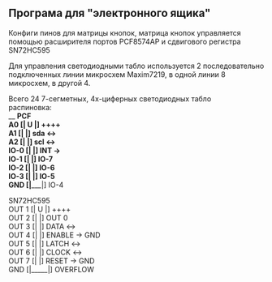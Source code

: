 ## Програма для "электронного ящика" ##
Конфиги пинов для матрицы кнопок, матрица кнопок управляется помощью
расширителя портов PCF8574AP и сдвигового регистра SN72HC595

Для управления светодиодными табло используется 2 последовательно подключенных линии
микросхем Maxim7219, в одной линии 8 микросхем, в другой 4.

Всего 24 7-сегметных, 4х-циферных светодиодных табло  
распиновка:  
__ __PCF  
A0    [|  U  |] ++++  
A1    [|     |] sda <->  
A2    [|     |] scl <->  
IO-0  [|     |] INT ->  
IO-1  [|     |] IO-7  
IO-2  [|     |] IO-6  
IO-3  [|     |] IO-5  
GND   [|_____|] IO-4  

SN72HC595  
OUT 1  [|  U  |] ++++  
OUT 2  [|     |] OUT 0  
OUT 3  [|     |] DATA <->  
OUT 4  [|     |] ENABLE -> GND  
OUT 5  [|     |] LATCH <->  
OUT 6  [|     |] CLOCK <->  
OUT 7  [|     |] RESET -> GND  
GND   [|_____|] OVERFLOW  
